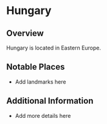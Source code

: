 # Hungary
## Overview
Hungary is located in Eastern Europe.

## Notable Places
- Add landmarks here

## Additional Information
- Add more details here
